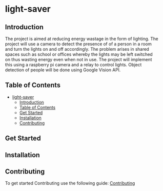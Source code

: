 # light-saver
## Introduction
The project is aimed at reducing energy wastage in the form of lighting. The project will use a camera to detect the presence of
 of a person in a room and turn the lights on and off accordingly. The problem arises in shared spaces such as school or offices
 whereby the lights may be left switched on thus wasting energy even when not in use. 
The project will implement this using a raspberry pi camera and a relay to control lights. Object detection of people will be done 
using Google Vision API.
## Table of Contents
- [light-saver](#light-saver)
  - [Introduction](#introduction)
  - [Table of Contents](#table-of-contents)
  - [Get Started](#get-started)
  - [Installation](#installation)
  - [Contributing](#contributing)

## Get Started

## Installation

## Contributing
To get started Contributing use the following guide: [Contributing](CONTRIBUTING.md)
